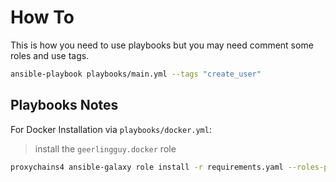 # How To

This is how you need to use playbooks but you may need comment some roles and use tags.

```bash
ansible-playbook playbooks/main.yml --tags "create_user"
```

## Playbooks Notes

For Docker Installation via `playbooks/docker.yml`:
> install the `geerlingguy.docker` role

```bash
proxychains4 ansible-galaxy role install -r requirements.yaml --roles-path ./roles
```
